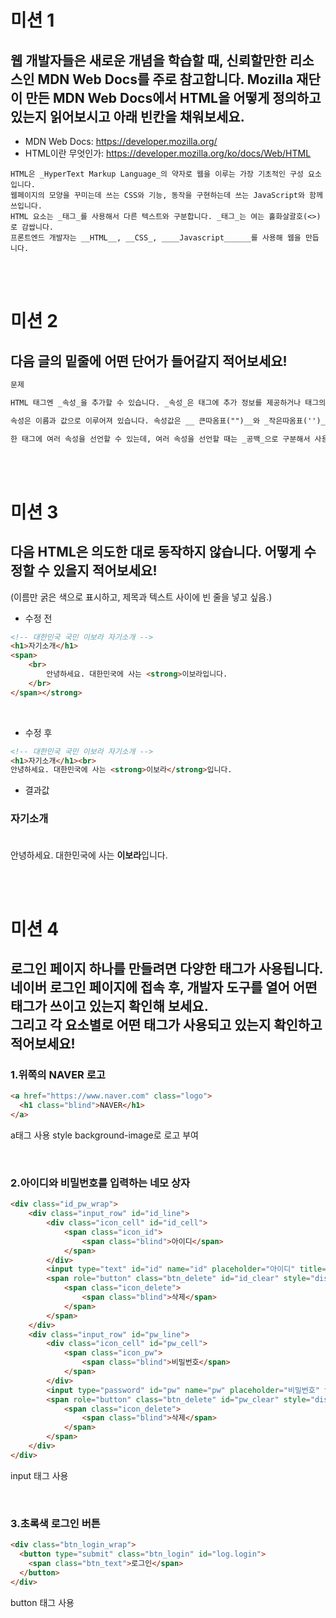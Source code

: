 # 미션 1 
## 웹 개발자들은 새로운 개념을 학습할 때, 신뢰할만한 리소스인 MDN Web Docs를 주로 참고합니다. Mozilla 재단이 만든 MDN Web Docs에서 HTML을 어떻게 정의하고 있는지 읽어보시고 아래 빈칸을 채워보세요.
- MDN Web Docs: https://developer.mozilla.org/
- HTML이란 무엇인가: https://developer.mozilla.org/ko/docs/Web/HTML


```
HTML은 _HyperText Markup Language_의 약자로 웹을 이루는 가장 기초적인 구성 요소입니다. 
웹페이지의 모양을 꾸미는데 쓰는 CSS와 기능, 동작을 구현하는데 쓰는 JavaScript와 함께 쓰입니다.
HTML 요소는 _태그_를 사용해서 다른 텍스트와 구분합니다. _태그_는 여는 홀화살괄호(<>)로 감쌉니다.
프론트엔드 개발자는 __HTML__, __CSS_, ____Javascript______를 사용해 웹을 만듭니다.
```

<br><br>


# 미션 2
## 다음 글의 밑줄에 어떤 단어가 들어갈지 적어보세요!

```html
문제

HTML 태그엔 _속성_을 추가할 수 있습니다. _속성_은 태그에 추가 정보를 제공하거나 태그의 동작이나 표현을 제어할 수 있게 해줍니다.

속성은 이름과 값으로 이루어져 있습니다. 속성값은 __ 큰따옴표("")__와 _작은따옴표('')__로 감싸 표현합니다.

한 태그에 여러 속성을 선언할 수 있는데, 여러 속성을 선언할 때는 _공백_으로 구분해서 사용합니다.
```


<br><br>


# 미션 3
## 다음 HTML은 의도한 대로 동작하지 않습니다. 어떻게 수정할 수 있을지 적어보세요! 
(이름만 굵은 색으로 표시하고, 제목과 텍스트 사이에 빈 줄을 넣고 싶음.)
- 수정 전
```html
<!-- 대한민국 국민 이보라 자기소개 -->
<h1>자기소개</h1>
<span>
    <br>
        안녕하세요. 대한민국에 사는 <strong>이보라입니다.
    </br>
</span></strong>
```

<br>

- 수정 후
```html
<!-- 대한민국 국민 이보라 자기소개 -->
<h1>자기소개</h1><br>
안녕하세요. 대한민국에 사는 <strong>이보라</strong>입니다.
```

- 결과값<br>

### 자기소개<br><br>

안녕하세요. 대한민국에 사는 <strong>이보라</strong>입니다.

<br><br>


# 미션 4
## 로그인 페이지 하나를 만들려면 다양한 태그가 사용됩니다. <br>네이버 로그인 페이지에 접속 후, 개발자 도구를 열어 어떤 태그가 쓰이고 있는지 확인해 보세요. <br>그리고 각 요소별로 어떤 태그가 사용되고 있는지 확인하고 적어보세요!
### 1.위쪽의 NAVER 로고
```html
<a href="https://www.naver.com" class="logo">
  <h1 class="blind">NAVER</h1>
</a>
```
a태그 사용 style background-image로 로고 부여

<BR>
  
### 2.아이디와 비밀번호를 입력하는 네모 상자
```HTML
<div class="id_pw_wrap">
    <div class="input_row" id="id_line">
        <div class="icon_cell" id="id_cell">
            <span class="icon_id">
                <span class="blind">아이디</span>
            </span>
        </div>
        <input type="text" id="id" name="id" placeholder="아이디" title="아이디" class="input_text" maxlength="41" value="">
        <span role="button" class="btn_delete" id="id_clear" style="display: block;">
            <span class="icon_delete">
                <span class="blind">삭제</span>
            </span>
        </span>
    </div>
    <div class="input_row" id="pw_line">
        <div class="icon_cell" id="pw_cell">
            <span class="icon_pw">
                <span class="blind">비밀번호</span>
            </span>
        </div>
        <input type="password" id="pw" name="pw" placeholder="비밀번호" title="비밀번호" class="input_text" maxlength="16">
        <span role="button" class="btn_delete" id="pw_clear" style="display: block;">
            <span class="icon_delete">
                <span class="blind">삭제</span>
            </span>
        </span>
    </div>
</div> 
```

input 태그 사용

<BR>
  
### 3.초록색 로그인 버튼
```HTML
<div class="btn_login_wrap">
  <button type="submit" class="btn_login" id="log.login">
    <span class="btn_text">로그인</span>
  </button>
</div>
```
button 태그 사용

